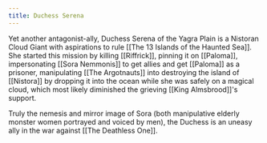 ```yaml
---
title: Duchess Serena
---
```


Yet another antagonist-ally, Duchess Serena of the Yagra Plain is a Nistoran Cloud Giant with aspirations to rule [[The 13 Islands of the Haunted Sea]]. She started this mission by killing [[Riffrick]], pinning it on [[Paloma]], impersonating [[Sora Nemmonis]] to get allies and get [[Paloma]] as a prisoner, manipulating [[The Argotnauts]] into destroying the island of [[Nistora]]  by dropping it into the ocean while she was safely on a magical cloud, which most likely diminished the grieving [[King Almsbrood]]'s support. 

Truly the nemesis and mirror image of Sora (both manipulative elderly monster women portrayed and voiced by men), the Duchess is an uneasy ally in the war against [[The Deathless One]].